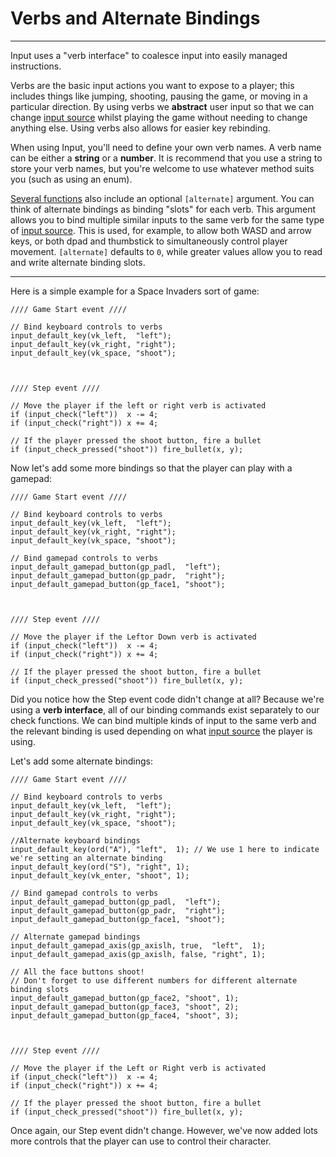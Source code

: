 # Verbs and Alternate Bindings

---

Input uses a "verb interface" to coalesce input into easily managed instructions.

Verbs are the basic input actions you want to expose to a player; this includes things like jumping, shooting, pausing the game, or moving in a particular direction. By using verbs we **abstract** user input so that we can change [input source](Input-Sources) whilst playing the game without needing to change anything else. Using verbs also allows for easier key rebinding.

When using Input, you'll need to define your own verb names. A verb name can be either a **string** or a **number**. It is recommend that you use a string to store your verb names, but you're welcome to use whatever method suits you (such as using an enum).

[Several functions](Functions-(Default-Bindings)) also include an optional `[alternate]` argument. You can think of alternate bindings as binding "slots" for each verb. This argument allows you to bind multiple similar inputs to the same verb for the same type of [input source](Input-Sources). This is used, for example, to allow both WASD and arrow keys, or both dpad and thumbstick to simultaneously control player movement. `[alternate]` defaults to `0`, while greater values allow you to read and write alternate binding slots.

-----

Here is a simple example for a Space Invaders sort of game:

```GML
//// Game Start event ////

// Bind keyboard controls to verbs
input_default_key(vk_left,  "left");
input_default_key(vk_right, "right");
input_default_key(vk_space, "shoot");



//// Step event ////

// Move the player if the left or right verb is activated
if (input_check("left"))  x -= 4;
if (input_check("right")) x += 4;

// If the player pressed the shoot button, fire a bullet
if (input_check_pressed("shoot")) fire_bullet(x, y);
```

Now let's add some more bindings so that the player can play with a gamepad:

```GML
//// Game Start event ////

// Bind keyboard controls to verbs
input_default_key(vk_left,  "left");
input_default_key(vk_right, "right");
input_default_key(vk_space, "shoot");

// Bind gamepad controls to verbs
input_default_gamepad_button(gp_padl,  "left");
input_default_gamepad_button(gp_padr,  "right");
input_default_gamepad_button(gp_face1, "shoot");



//// Step event ////

// Move the player if the Leftor Down verb is activated
if (input_check("left"))  x -= 4;
if (input_check("right")) x += 4;

// If the player pressed the shoot button, fire a bullet
if (input_check_pressed("shoot")) fire_bullet(x, y);
```

Did you notice how the Step event code didn't change at all? Because we're using a **verb interface**, all of our binding commands exist separately to our check functions. We can bind multiple kinds of input to the same verb and the relevant binding is used depending on what [input source](Input-Sources) the player is using.

Let's add some alternate bindings:

```GML
//// Game Start event ////

// Bind keyboard controls to verbs
input_default_key(vk_left,  "left");
input_default_key(vk_right, "right");
input_default_key(vk_space, "shoot");

//Alternate keyboard bindings
input_default_key(ord("A"), "left",  1); // We use 1 here to indicate we're setting an alternate binding
input_default_key(ord("S"), "right", 1);
input_default_key(vk_enter, "shoot", 1);

// Bind gamepad controls to verbs
input_default_gamepad_button(gp_padl,  "left");
input_default_gamepad_button(gp_padr,  "right");
input_default_gamepad_button(gp_face1, "shoot");

// Alternate gamepad bindings
input_default_gamepad_axis(gp_axislh, true,  "left",  1);
input_default_gamepad_axis(gp_axislh, false, "right", 1);

// All the face buttons shoot!
// Don't forget to use different numbers for different alternate binding slots
input_default_gamepad_button(gp_face2, "shoot", 1);
input_default_gamepad_button(gp_face3, "shoot", 2);
input_default_gamepad_button(gp_face4, "shoot", 3);



//// Step event ////

// Move the player if the Left or Right verb is activated
if (input_check("left"))  x -= 4;
if (input_check("right")) x += 4;

// If the player pressed the shoot button, fire a bullet
if (input_check_pressed("shoot")) fire_bullet(x, y);
```

Once again, our Step event didn't change. However, we've now added lots more controls that the player can use to control their character.

